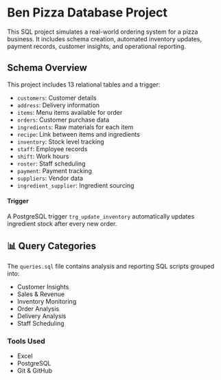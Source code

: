 #  Ben Pizza Database Project

This SQL project simulates a real-world ordering system for a pizza business. It includes schema creation, automated inventory updates, payment records, customer insights, and operational reporting.

## Schema Overview

This project includes 13 relational tables and a trigger:
- `customers`: Customer details
- `address`: Delivery information
- `items`: Menu items available for order
- `orders`: Customer purchase data
- `ingredients`: Raw materials for each item
- `recipe`: Link between items and ingredients
- `inventory`: Stock level tracking
- `staff`: Employee records
- `shift`: Work hours
- `roster`: Staff scheduling
- `payment`: Payment tracking
- `suppliers`: Vendor data
- `ingredient_supplier`: Ingredient sourcing

#### Trigger
A PostgreSQL trigger `trg_update_inventory` automatically updates ingredient stock after every new order.

## 📊 Query Categories
The `queries.sql` file contains analysis and reporting SQL scripts grouped into:
- Customer Insights 
- Sales & Revenue
- Inventory Monitoring
- Order Analysis
- Delivery Analysis
- Staff Scheduling

### Tools Used
- Excel
- PostgreSQL
- Git & GitHub

